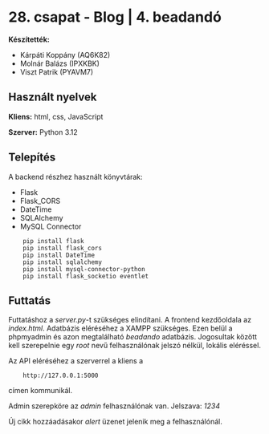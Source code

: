 # 28. csapat - Blog | 4. beadandó


**Készítették:**

- Kárpáti Koppány   (AQ6K82)
- Molnár Balázs     (IPXKBK)
- Viszt Patrik      (PYAVM7)

## Használt nyelvek

**Kliens:** html, css, JavaScript

**Szerver:** Python 3.12

## Telepítés

A backend részhez használt könyvtárak:
- Flask
- Flask_CORS
- DateTime 
- SQLAlchemy
- MySQL Connector

```shell
    pip install flask
    pip install flask_cors
    pip install DateTime
    pip install sqlalchemy
    pip install mysql-connector-python
    pip install flask_socketio eventlet

```

## Futtatás

Futtatáshoz a *server.py*-t szükséges elindítani. A frontend kezdőoldala az *index.html*. Adatbázis eléréséhez a XAMPP szükséges. Ezen belül a phpmyadmin és azon megtalálható *beadando* adatbázis. Jogosultak között kell szerepelnie egy *root* nevű felhasználónak jelszó nélkül, lokális eléréssel.

Az API eléréséhez a szerverrel a kliens a
```url
    http://127.0.0.1:5000
```
címen kommunikál.

Admin szerepköre az *admin* felhasználónak van. Jelszava: *1234*

Új cikk hozzáadásakor *alert* üzenet jelenik meg a felhasználónál.